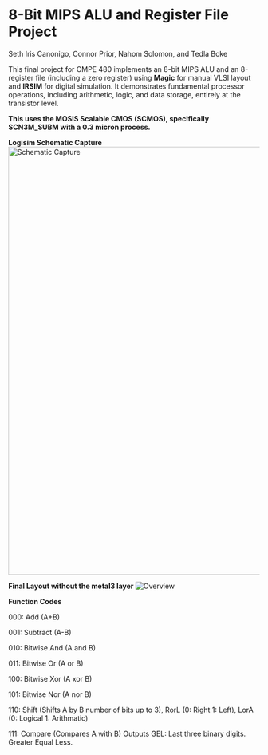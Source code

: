 # 8-Bit MIPS ALU and Register File Project  
Seth Iris Canonigo, Connor Prior, Nahom Solomon, and Tedla Boke

This final project for CMPE 480 implements an 8-bit MIPS ALU and an 8-register file (including a zero register) using **Magic** for manual VLSI layout and **IRSIM** for digital simulation. It demonstrates fundamental processor operations, including arithmetic, logic, and data storage, entirely at the transistor level.

**This uses the MOSIS Scalable CMOS (SCMOS), specifically  SCN3M_SUBM with a 0.3 micron process.**

**Logisim Schematic Capture**
<img width="1448" height="858" alt="Schematic Capture" src="https://github.com/user-attachments/assets/f762fe97-d6c1-414c-9d43-ed7418827426" />

**Final Layout without the metal3 layer**
![Overview](https://github.com/user-attachments/assets/efb28bf6-43e1-4557-887c-f1d60154b486)

**Function Codes**

000: Add (A+B)

001: Subtract (A-B)

010: Bitwise And (A and B)

011: Bitwise Or (A or B)

100: Bitwise Xor (A xor B)

101: Bitwise Nor (A nor B)

110: Shift (Shifts A by B number of bits up to 3), RorL (0: Right 1: Left), LorA (0: Logical 1: Arithmatic)

111: Compare (Compares A with B) Outputs GEL: Last three binary digits. Greater Equal Less.
